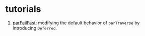 tutorials
=========

1. [parFailFast](https://youtu.be/uuocHqdnoS0): modifying the default behavior of `parTraverse` by introducing `Deferred`.
